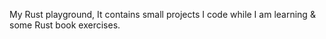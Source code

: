 My Rust playground, It contains small projects I code while I am learning & some Rust book exercises.
